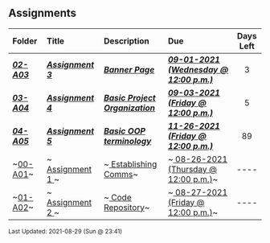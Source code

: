 ## Assignments

| Folder | Title | Description | Due | Days Left |
|:------|:------|:------|:------|:-----:|
| ***<a href="https://github.com/rugbyprof/2143-Object-Oriented-Programming/tree/master/Assignments/02-A03">02-A03</a>*** | ***<a href="https://github.com/rugbyprof/2143-Object-Oriented-Programming/tree/master/Assignments/02-A03"> Assignment 3 </a>*** | ***<a href="https://github.com/rugbyprof/2143-Object-Oriented-Programming/tree/master/Assignments/02-A03"> Banner Page</a>*** | ***<a href="https://github.com/rugbyprof/2143-Object-Oriented-Programming/tree/master/Assignments/02-A03"> 09-01-2021 (Wednesday @ 12:00 p.m.)</a>*** | 3 |
| ***<a href="https://github.com/rugbyprof/2143-Object-Oriented-Programming/tree/master/Assignments/03-A04">03-A04</a>*** | ***<a href="https://github.com/rugbyprof/2143-Object-Oriented-Programming/tree/master/Assignments/03-A04"> Assignment 4 </a>*** | ***<a href="https://github.com/rugbyprof/2143-Object-Oriented-Programming/tree/master/Assignments/03-A04"> Basic Project Organization</a>*** | ***<a href="https://github.com/rugbyprof/2143-Object-Oriented-Programming/tree/master/Assignments/03-A04"> 09-03-2021 (Friday @ 12:00 p.m.)</a>*** | 5 |
| ***<a href="https://github.com/rugbyprof/2143-Object-Oriented-Programming/tree/master/Assignments/04-A05">04-A05</a>*** | ***<a href="https://github.com/rugbyprof/2143-Object-Oriented-Programming/tree/master/Assignments/04-A05"> Assignment 5 </a>*** | ***<a href="https://github.com/rugbyprof/2143-Object-Oriented-Programming/tree/master/Assignments/04-A05"> Basic OOP terminology</a>*** | ***<a href="https://github.com/rugbyprof/2143-Object-Oriented-Programming/tree/master/Assignments/04-A05"> 11-26-2021 (Friday @ 12:00 p.m.)</a>*** | 89 |
| ~<a href="https://github.com/rugbyprof/2143-Object-Oriented-Programming/tree/master/Assignments/00-A01">00-A01</a>~ | ~<a href="https://github.com/rugbyprof/2143-Object-Oriented-Programming/tree/master/Assignments/00-A01"> Assignment 1 </a>~ | ~<a href="https://github.com/rugbyprof/2143-Object-Oriented-Programming/tree/master/Assignments/00-A01"> Establishing Comms</a>~ | ~<a href="https://github.com/rugbyprof/2143-Object-Oriented-Programming/tree/master/Assignments/00-A01"> 08-26-2021 (Thursday @ 12:00 p.m.)</a>~ | ---- |
| ~<a href="https://github.com/rugbyprof/2143-Object-Oriented-Programming/tree/master/Assignments/01-A02">01-A02</a>~ | ~<a href="https://github.com/rugbyprof/2143-Object-Oriented-Programming/tree/master/Assignments/01-A02"> Assignment 2 </a>~ | ~<a href="https://github.com/rugbyprof/2143-Object-Oriented-Programming/tree/master/Assignments/01-A02"> Code Repository</a>~ | ~<a href="https://github.com/rugbyprof/2143-Object-Oriented-Programming/tree/master/Assignments/01-A02"> 08-27-2021 (Friday @ 12:00 p.m.)</a>~ | ---- |

<sup>Last Updated: 2021-08-29 (Sun @ 23:41)</sup>